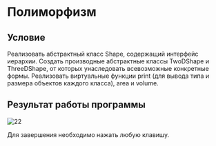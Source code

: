 # Полиморфизм
## Условие
Реализовать абстрактный класс Shape, содержащий интерфейс иерархии. Создать производные абстрактные классы TwoDShape и ThreeDShape, от которых унаследовать всевозможные конкретные формы. Реализовать виртуальные функции print (для вывода типа и размера объектов каждого класса), area и volume.

## Результат работы программы

![22](https://user-images.githubusercontent.com/75143897/100550265-c6abfa80-3289-11eb-88f0-cd49ece7db5c.jpg)

Для завершения необходимо нажать любую клавишу.
